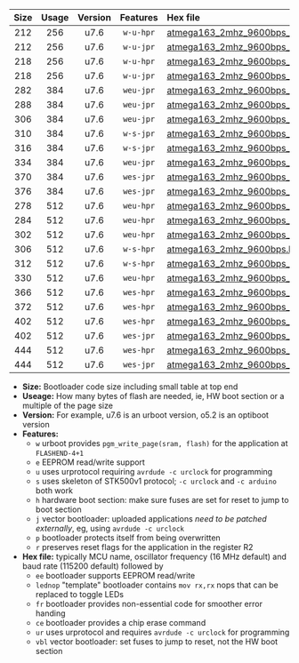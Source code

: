 |Size|Usage|Version|Features|Hex file|
|:-:|:-:|:-:|:-:|:--|
|212|256|u7.6|`w-u-hpr`|[atmega163_2mhz_9600bps_ur.hex](https://raw.githubusercontent.com/stefanrueger/urboot/main/bootloaders/atmega163/fcpu_2mhz/9600_bps/atmega163_2mhz_9600bps_ur.hex)|
|212|256|u7.6|`w-u-jpr`|[atmega163_2mhz_9600bps_ur_vbl.hex](https://raw.githubusercontent.com/stefanrueger/urboot/main/bootloaders/atmega163/fcpu_2mhz/9600_bps/atmega163_2mhz_9600bps_ur_vbl.hex)|
|218|256|u7.6|`w-u-hpr`|[atmega163_2mhz_9600bps_lednop_ur.hex](https://raw.githubusercontent.com/stefanrueger/urboot/main/bootloaders/atmega163/fcpu_2mhz/9600_bps/atmega163_2mhz_9600bps_lednop_ur.hex)|
|218|256|u7.6|`w-u-jpr`|[atmega163_2mhz_9600bps_lednop_ur_vbl.hex](https://raw.githubusercontent.com/stefanrueger/urboot/main/bootloaders/atmega163/fcpu_2mhz/9600_bps/atmega163_2mhz_9600bps_lednop_ur_vbl.hex)|
|282|384|u7.6|`weu-jpr`|[atmega163_2mhz_9600bps_ee_ur_vbl.hex](https://raw.githubusercontent.com/stefanrueger/urboot/main/bootloaders/atmega163/fcpu_2mhz/9600_bps/atmega163_2mhz_9600bps_ee_ur_vbl.hex)|
|288|384|u7.6|`weu-jpr`|[atmega163_2mhz_9600bps_ee_lednop_ur_vbl.hex](https://raw.githubusercontent.com/stefanrueger/urboot/main/bootloaders/atmega163/fcpu_2mhz/9600_bps/atmega163_2mhz_9600bps_ee_lednop_ur_vbl.hex)|
|306|384|u7.6|`weu-jpr`|[atmega163_2mhz_9600bps_ee_lednop_fr_ur_vbl.hex](https://raw.githubusercontent.com/stefanrueger/urboot/main/bootloaders/atmega163/fcpu_2mhz/9600_bps/atmega163_2mhz_9600bps_ee_lednop_fr_ur_vbl.hex)|
|310|384|u7.6|`w-s-jpr`|[atmega163_2mhz_9600bps_vbl.hex](https://raw.githubusercontent.com/stefanrueger/urboot/main/bootloaders/atmega163/fcpu_2mhz/9600_bps/atmega163_2mhz_9600bps_vbl.hex)|
|316|384|u7.6|`w-s-jpr`|[atmega163_2mhz_9600bps_lednop_vbl.hex](https://raw.githubusercontent.com/stefanrueger/urboot/main/bootloaders/atmega163/fcpu_2mhz/9600_bps/atmega163_2mhz_9600bps_lednop_vbl.hex)|
|334|384|u7.6|`weu-jpr`|[atmega163_2mhz_9600bps_ee_lednop_fr_ce_ur_vbl.hex](https://raw.githubusercontent.com/stefanrueger/urboot/main/bootloaders/atmega163/fcpu_2mhz/9600_bps/atmega163_2mhz_9600bps_ee_lednop_fr_ce_ur_vbl.hex)|
|370|384|u7.6|`wes-jpr`|[atmega163_2mhz_9600bps_ee_vbl.hex](https://raw.githubusercontent.com/stefanrueger/urboot/main/bootloaders/atmega163/fcpu_2mhz/9600_bps/atmega163_2mhz_9600bps_ee_vbl.hex)|
|376|384|u7.6|`wes-jpr`|[atmega163_2mhz_9600bps_ee_lednop_vbl.hex](https://raw.githubusercontent.com/stefanrueger/urboot/main/bootloaders/atmega163/fcpu_2mhz/9600_bps/atmega163_2mhz_9600bps_ee_lednop_vbl.hex)|
|278|512|u7.6|`weu-hpr`|[atmega163_2mhz_9600bps_ee_ur.hex](https://raw.githubusercontent.com/stefanrueger/urboot/main/bootloaders/atmega163/fcpu_2mhz/9600_bps/atmega163_2mhz_9600bps_ee_ur.hex)|
|284|512|u7.6|`weu-hpr`|[atmega163_2mhz_9600bps_ee_lednop_ur.hex](https://raw.githubusercontent.com/stefanrueger/urboot/main/bootloaders/atmega163/fcpu_2mhz/9600_bps/atmega163_2mhz_9600bps_ee_lednop_ur.hex)|
|302|512|u7.6|`weu-hpr`|[atmega163_2mhz_9600bps_ee_lednop_fr_ur.hex](https://raw.githubusercontent.com/stefanrueger/urboot/main/bootloaders/atmega163/fcpu_2mhz/9600_bps/atmega163_2mhz_9600bps_ee_lednop_fr_ur.hex)|
|306|512|u7.6|`w-s-hpr`|[atmega163_2mhz_9600bps.hex](https://raw.githubusercontent.com/stefanrueger/urboot/main/bootloaders/atmega163/fcpu_2mhz/9600_bps/atmega163_2mhz_9600bps.hex)|
|312|512|u7.6|`w-s-hpr`|[atmega163_2mhz_9600bps_lednop.hex](https://raw.githubusercontent.com/stefanrueger/urboot/main/bootloaders/atmega163/fcpu_2mhz/9600_bps/atmega163_2mhz_9600bps_lednop.hex)|
|330|512|u7.6|`weu-hpr`|[atmega163_2mhz_9600bps_ee_lednop_fr_ce_ur.hex](https://raw.githubusercontent.com/stefanrueger/urboot/main/bootloaders/atmega163/fcpu_2mhz/9600_bps/atmega163_2mhz_9600bps_ee_lednop_fr_ce_ur.hex)|
|366|512|u7.6|`wes-hpr`|[atmega163_2mhz_9600bps_ee.hex](https://raw.githubusercontent.com/stefanrueger/urboot/main/bootloaders/atmega163/fcpu_2mhz/9600_bps/atmega163_2mhz_9600bps_ee.hex)|
|372|512|u7.6|`wes-hpr`|[atmega163_2mhz_9600bps_ee_lednop.hex](https://raw.githubusercontent.com/stefanrueger/urboot/main/bootloaders/atmega163/fcpu_2mhz/9600_bps/atmega163_2mhz_9600bps_ee_lednop.hex)|
|402|512|u7.6|`wes-hpr`|[atmega163_2mhz_9600bps_ee_lednop_fr.hex](https://raw.githubusercontent.com/stefanrueger/urboot/main/bootloaders/atmega163/fcpu_2mhz/9600_bps/atmega163_2mhz_9600bps_ee_lednop_fr.hex)|
|402|512|u7.6|`wes-jpr`|[atmega163_2mhz_9600bps_ee_lednop_fr_vbl.hex](https://raw.githubusercontent.com/stefanrueger/urboot/main/bootloaders/atmega163/fcpu_2mhz/9600_bps/atmega163_2mhz_9600bps_ee_lednop_fr_vbl.hex)|
|444|512|u7.6|`wes-hpr`|[atmega163_2mhz_9600bps_ee_lednop_fr_ce.hex](https://raw.githubusercontent.com/stefanrueger/urboot/main/bootloaders/atmega163/fcpu_2mhz/9600_bps/atmega163_2mhz_9600bps_ee_lednop_fr_ce.hex)|
|444|512|u7.6|`wes-jpr`|[atmega163_2mhz_9600bps_ee_lednop_fr_ce_vbl.hex](https://raw.githubusercontent.com/stefanrueger/urboot/main/bootloaders/atmega163/fcpu_2mhz/9600_bps/atmega163_2mhz_9600bps_ee_lednop_fr_ce_vbl.hex)|

- **Size:** Bootloader code size including small table at top end
- **Useage:** How many bytes of flash are needed, ie, HW boot section or a multiple of the page size
- **Version:** For example, u7.6 is an urboot version, o5.2 is an optiboot version
- **Features:**
  + `w` urboot provides `pgm_write_page(sram, flash)` for the application at `FLASHEND-4+1`
  + `e` EEPROM read/write support
  + `u` uses urprotocol requiring `avrdude -c urclock` for programming
  + `s` uses skeleton of STK500v1 protocol; `-c urclock` and `-c arduino` both work
  + `h` hardware boot section: make sure fuses are set for reset to jump to boot section
  + `j` vector bootloader: uploaded applications *need to be patched externally*, eg, using `avrdude -c urclock`
  + `p` bootloader protects itself from being overwritten
  + `r` preserves reset flags for the application in the register R2
- **Hex file:** typically MCU name, oscillator frequency (16 MHz default) and baud rate (115200 default) followed by
  + `ee` bootloader supports EEPROM read/write
  + `lednop` "template" bootloader contains `mov rx,rx` nops that can be replaced to toggle LEDs
  + `fr` bootloader provides non-essential code for smoother error handing
  + `ce` bootloader provides a chip erase command
  + `ur` uses urprotocol and requires `avrdude -c urclock` for programming
  + `vbl` vector bootloader: set fuses to jump to reset, not the HW boot section
